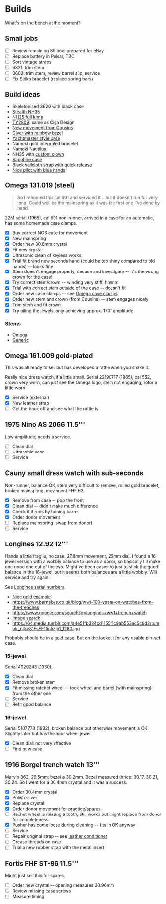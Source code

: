 # Builds

What's on the bench at the moment?

## Small jobs

- [ ] Review remaining SR box: prepared for eBay
- [ ] Replace battery in Pulsar, TBC
- [ ] Sort vintage straps
- [ ] 6821: trim stem
- [ ] 3602: trim stem, review barrel slip, service
- [ ] Fix Seiko bracelet (replace spring bars)

## Build ideas

- Skeletonised 3620 with black case
- [Stealth NH35](https://www.ebay.co.uk/itm/126001068891?hash=item1d563fbb5b:g:x1QAAOSweS9krQsT)
- [NH25 full lume](https://www.ebay.co.uk/itm/186045140367)
- [TY2809](https://www.ebay.co.uk/sch/i.html?_from=R40&_trksid=p4432023.m570.l1313&_nkw=ty2809+case&_sacat=0): same as Ciga Design
- [New movement from Cousins](https://www.cousinsuk.com/product/eta-mechanical-movements?code=28242LP)
- [Diver with rainbow bezel](https://www.aliexpress.com/item/1005005905443640.html)
- [Yachtmaster style case](https://www.aliexpress.com/item/1005005502271197.html?)
- Namoki gold integrated bracelet
- [Namoki Nautilus](https://www.namokimods.com/en-gb/collections/cases-casebacks/products/nmk926-nautilus-skx-watch-case-polished)
- NH35 with [custom crown](https://www.ebay.co.uk/itm/404445006599)
- [Sapphire case](https://www.facebook.com/p/Hong-Kong-Bright-Sapphire-Co-Ltd-100057215358896/)
- [Black sailcloth strap with quick release](https://www.bartonwatchbands.com/products/black-sailcloth-quick-release?variant=21395996213302)
- [Nice pilot with blue hands](https://www.amazon.co.uk/SN0117G-Stainless-Military-Mechanical-Wristwatch/dp/B0C3MNJ6WC?th=1)

## Omega 131.019 (steel)

> So I rehomed this cal 601 and serviced it... but it doesn't run for very long. Could well be the mainspring as it was the first one I've done by hand.

22M serial (1965), cal 601 non-runner, arrived in a case for an automatic, has some homemade case clamps.

- [x] Buy correct NOS case for movement
- [x] New mainspring  
- [x] Order new 30.8mm crystal
- [x] Fit new crystal
- [x] Ultrasonic clean of keyless works
- [x] Trial fit brand new seconds hand (could be too shiny compared to old hands) -- looks fine
- [x] Stem doesn't engage properly, decase and investigate -- it's the wrong crown for the case!
- [x] Try correct stem/crown -- winding very stiff, hmmm
- [x] Trial with correct stem outside of the case -- doesn't fit
- [x] Order new case clamps -- see [Omega case clamps](https://www.cousinsuk.com/PDF/categories/8427_Omega%20Case%20Clamps.pdf)
- [x] Order new stem and crown (from Cousins) -- stem engages nicely
- [x] Trim stem and fit crown
- [x] Try oiling the jewels, only achieving approx. 170&deg; amplitude

### Stems

- [Omega](https://gleave.london/stem-omega-480-1106/)
- [Generic](https://www.cousinsuk.com/sku/details/omega-generic-movement-parts/ome6001106g)

## Omega 161.009 gold-plated

This was all ready to sell but has developed a rattle when you shake it.

Really nice dress watch, if a little small. Serial 22190717 (1965), cal 552,
crown very worn, can _just_ see the Omega logo, stem not engaging, rotor a
little worn.

- [x] Service (external)
- [x] New leather strap
- [ ] Get the back off and see what the rattle is

## 1975 Nino AS 2066 11.5'''

Low amplitude, needs a service.

- [ ] Clean dial
- [ ] Ultrasonic case
- [ ] Service

## Cauny small dress watch with sub-seconds

Non-runner, balance OK, stem very difficult to remove, rolled gold bracelet, broken mainspring, movement FHF 63.

- [x] Remove from case -- pop the front
- [x] Clean dial -- didn't make much difference
- [x] Check if it runs by turning barrel
- [x] Order donor movement
- [ ] Replace mainspring (swap from donor)
- [ ] Service

## Longines 12.92 12'''

Hands a little fragile, no case, 27.8mm movement, 26mm dial. I found a 16-jewel
version with a wobbly balance to use as a donor, so basically I'll make one
good one out of the two. Might've been easier to just to stick the good balance
in the 16-jewel, but it seems both balances are a little wobbly. Will service
and try again.

See [Longines serial numbers](https://millenarywatches.com/longines-serial-number/).

- [Nice gold example](https://www.ebay.co.uk/itm/115768056330)
- https://www.barnebys.co.uk/blog/wwi-100-years-on-watches-from-the-trenches
- https://www.google.com/search?q=longines+ww1+trench+watch
- [Image search](https://www.google.com/imgres?imgurl=https%3A%2F%2Fimages.prismic.io%2Fbarnebys%2F01d6a1a5f39dfc6857dd460f7755d6b28bd1be08_longines-heritage-military-original-1918-trench-watch.jpg%3Fw%3D900%26auto%3Dformat%252Ccompress%26cs%3Dtinysrgb&imgrefurl=https%3A%2F%2Fwww.barnebys.co.uk%2Fblog%2Fwwi-100-years-on-watches-from-the-trenches&tbnid=lw_elLi2nAtsJM&vet=12ahUKEwjy9JzSzML8AhU-U6QEHQzABQEQMygFegUIARD7Ag..i&docid=RwYiaDfqZKk3LM&w=900&h=882&q=longines%20ww1%20trench%20watch&client=ubuntu&ved=2ahUKEwjy9JzSzML8AhU-U6QEHQzABQEQMygFegUIARD7Ag)
- https://64.media.tumblr.com/a4e51fb324cd1155f1c9ab553ac5c9d2/tumblr_nrkv81FsEE1tin58jo1_1280.jpg

Probably should be in a [gold
case](https://www.vintage-wristwatches.co.uk/watches-catalogue/archived-watches/longines-watch-archive/1930-9ct-gold-cushion-vintage-longines-watch-retailed-by-j-w-benson-4359/). But on the lookout for any usable pin-set case.

### 15-jewel

Serial 4929243 (1930).

- [x] Clean dial
- [x] Remove broken stem
- [x] Fit missing ratchet wheel -- took wheel and barrel (with mainspring) from the other one
- [ ] Service
- [ ] Refit good balance

### 16-jewel

Serial 5107778 (1932), broken balance but otherwise movement is OK. Slightly later but has the hour wheel jewel.

- [x] Clean dial: not very effective
- [ ] Find new case

## 1916 Borgel trench watch 13'''

Marvin 362, 29.5mm; bezel &#x2300; 30.2mm. Bezel measured thrice: 30.17, 30.21, 30.24. So I went for a 30.4mm crystal and it was a success.

- [x] Order 30.4mm crystal
- [x] Polish silver
- [x] Replace crystal
- [x] Order donor movement for practice/spares
- [ ] Rachet wheel is missing a tooth, still works but might replace from donor for completeness
- [x] Pusher has come loose during cleaning -- fits in OK anyway
- [ ] Service
- [ ] Repair original strap -- see [leather conditioner](https://www.watchobsession.co.uk/blogs/watchobsession-blog/how-to-care-for-leather-watch-strap)
- [ ] Grease threads on case
- [ ] Trial a new rubber strap with the metal insert

## Fortis FHF ST-96 11.5'''

Might just sell this for spares.

- [ ] Order new crystal -- opening measures 30.96mm
- [ ] Review missing case screws
- [ ] Measure timing
